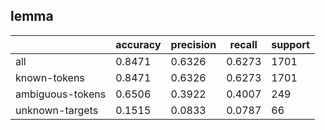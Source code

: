 
## lemma

|                  | accuracy | precision | recall | support |
|------------------|----------|-----------|--------|---------|
| all              | 0.8471   | 0.6326    | 0.6273 | 1701    |
| known-tokens     | 0.8471   | 0.6326    | 0.6273 | 1701    |
| ambiguous-tokens | 0.6506   | 0.3922    | 0.4007 | 249     |
| unknown-targets  | 0.1515   | 0.0833    | 0.0787 | 66      |

